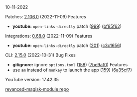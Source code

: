10-11-2022

Patches:   [2.106.0](https://github.com/revanced/revanced-patches/compare/v2.105.0...v2.106.0) (2022-11-09)
 Features
* **youtube:** `open-links-directly` patch ([999](https://github.com/revanced/revanced-patches/issues/999)) ([bf85f62](https://github.com/revanced/revanced-patches/commit/bf85f62f30242f91bdaf53b44ae6a9a2b3b6e1b4))

Integrations:   [0.68.0](https://github.com/revanced/revanced-integrations/compare/v0.67.2...v0.68.0) (2022-11-09)
 Features
* **youtube:** `open-links-directly` patch ([201](https://github.com/revanced/revanced-integrations/issues/201)) ([c3c1656](https://github.com/revanced/revanced-integrations/commit/c3c16563ea4e55234b8dea24732ce5e53bb562c8))

CLI:   [2.15.0](https://github.com/revanced/revanced-cli/compare/v2.14.0...v2.15.0) (2022-10-31)
 Bug Fixes
* **gitignore:** ignore `options.toml` ([158](https://github.com/revanced/revanced-cli/issues/158)) ([7be9af0](https://github.com/revanced/revanced-cli/commit/7be9af0942de2a834b9e57403d46263b65f1a422))
 Features
* use `am` instead of `monkey` to launch the app ([159](https://github.com/revanced/revanced-cli/issues/159)) ([6a35cf7](https://github.com/revanced/revanced-cli/commit/6a35cf7ea46a4474120626ce03d28490cc96bf07))


YouTube version: 17.42.35

[revanced-magisk-module repo](https://github.com/vuongvan/magisk-module)
